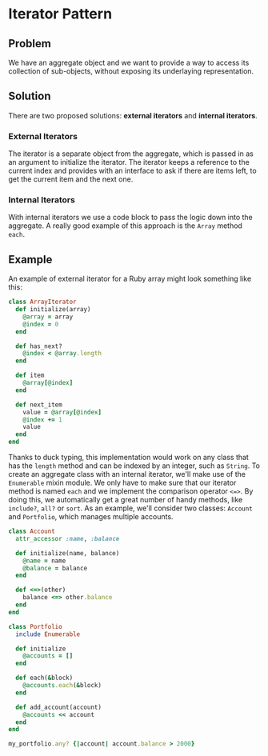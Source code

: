 # Iterator Pattern

## Problem
We have an aggregate object and we want to provide a way to access its collection of sub-objects, without exposing its underlaying representation.

## Solution
There are two proposed solutions: **external iterators** and **internal iterators**.

### External Iterators
The iterator is a separate object from the aggregate, which is passed in as an argument to initialize the iterator. The iterator keeps a reference to the current index and provides with an interface to ask if there are items left, to get the current item and the next one.

### Internal Iterators
With internal iterators we use a code block to pass the logic down into the aggregate. A really good example of this approach is the `Array` method `each`.

## Example
An example of external iterator for a Ruby array might look something like this:

```ruby
class ArrayIterator
  def initialize(array)
    @array = array
    @index = 0
  end

  def has_next?
    @index < @array.length
  end

  def item
    @array[@index]
  end

  def next_item
    value = @array[@index]
    @index += 1
    value
  end
end
```

Thanks to duck typing, this implementation would work on any class that has the `length` method and can be indexed by an integer, such as `String`.
To create an aggregate class with an internal iterator, we'll make use of the `Enumerable` mixin module. We only have to make sure that our iterator method is named `each` and we implement the comparison operator `<=>`. By doing this, we automatically get a great number of handy methods, like `include?`, `all?` or `sort`. As an example, we'll consider two classes: `Account` and `Portfolio`, which manages multiple accounts.

```ruby
class Account
  attr_accessor :name, :balance

  def initialize(name, balance)
    @name = name
    @balance = balance
  end

  def <=>(other)
    balance <=> other.balance
  end
end

class Portfolio
  include Enumerable

  def initialize
    @accounts = []
  end

  def each(&block)
    @accounts.each(&block)
  end

  def add_account(account)
    @accounts << account
  end
end
```

```ruby
my_portfolio.any? {|account| account.balance > 2000}
```
